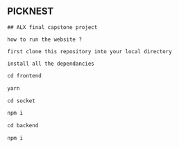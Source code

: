 ## PICKNEST

`## ALX final capstone project`

`how to run the website ?`

`first clone this repository into your local directory`

`install all the dependancies`

```css
cd frontend
```
```css
yarn
```

```css
cd socket
```
```css
npm i
```

```css
cd backend
```

```css
npm i
```